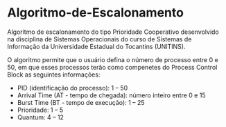 # Algoritmo-de-Escalonamento
Algoritmo de escalonamento do tipo Prioridade Cooperativo desenvolvido na disciplina de Sistemas Operacionais do curso de Sistemas de Informação da Universidade Estadual do Tocantins (UNITINS).

O algoritmo permite que o usuário defina o número de processo entre 0 e 50, em que esses processos terão como compenetes do Process Control Block as seguintes informações:
- PID (identificação do processo): 1 – 50
- Arrival Time (AT - tempo de chegada): número inteiro entre 0 e 15
- Burst Time (BT - tempo de execução): 1 – 25
- Prioridade: 1 – 5
- Quantum: 4 – 12

